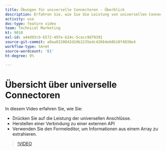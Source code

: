 ```yaml
---
title: Übungen für universelle Connectoren - Überblick
description: Erfahren Sie, wie Sie die Leistung von universellen Connectoren erschließen, eine Verbindung zu einer externen API herstellen und Informationen aus einem Array extrahieren, alles in [!DNL Adobe Workfront Fusion].
activity: use
doc-type: feature video
team: Technical Marketing
kt: 9010
exl-id: a44d93cb-6572-497e-b24c-5cacc9d79391
source-git-commit: a0aa8328842d2db1235edc42664eb0b18f4038e4
workflow-type: tm+mt
source-wordcount: '61'
ht-degree: 0%

---
```


# Übersicht über universelle Connectoren

In diesem Video erfahren Sie, wie Sie:

* Drücken Sie auf die Leistung der universellen Anschlüsse.
* Herstellen einer Verbindung zu einer externen API
* Verwenden Sie den Formeleditor, um Informationen aus einem Array zu extrahieren.

>[!VIDEO](https://video.tv.adobe.com/v/335269/?quality=12)
